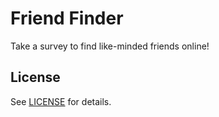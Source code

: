 # Friend Finder
Take a survey to find like-minded friends online!

## License
See [LICENSE](LICENSE.md) for details.